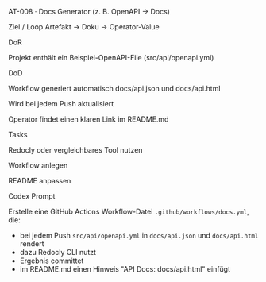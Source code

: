 AT-008 · Docs Generator (z. B. OpenAPI → Docs)

Ziel / Loop
Artefakt → Doku → Operator-Value

DoR

Projekt enthält ein Beispiel-OpenAPI-File (src/api/openapi.yml)

DoD

Workflow generiert automatisch docs/api.json und docs/api.html

Wird bei jedem Push aktualisiert

Operator findet einen klaren Link im README.md

Tasks

Redocly oder vergleichbares Tool nutzen

Workflow anlegen

README anpassen

Codex Prompt

Erstelle eine GitHub Actions Workflow-Datei `.github/workflows/docs.yml`, die:
- bei jedem Push `src/api/openapi.yml` in `docs/api.json` und `docs/api.html` rendert
- dazu Redocly CLI nutzt
- Ergebnis committet
- im README.md einen Hinweis "API Docs: docs/api.html" einfügt

